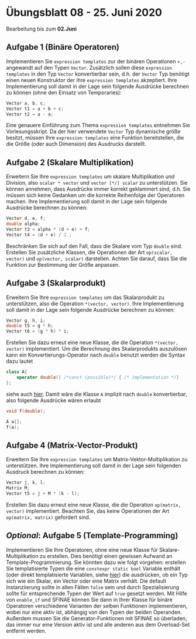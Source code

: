 # Übungsblatt 08 - 25. Juni 2020
Bearbeitung bis zum **02.Juni**

## Aufgabe 1 (Binäre Operatoren)
Implementieren Sie `expression templates` zur der binären Operationen `+,-` angewandt auf den Typen `Vector`. Zusätzlich
sollen diese `expression templates` in den Typ `Vector` konvertierbar sein, d.h. der `Vector` Typ benötigt einen 
neuen Konstruktor der ihre `expression templates` akzeptiert. Ihre Implementierung soll damit in der Lage sein folgende 
Ausdrücke berechnen zu können (ohne den Einsatz von Temporaries):
```c++
Vector a, b, c;
Vector t1 = a + b + c;
Vector t2 = a - a;
```
Eine genauere Einführung zum Thema `expression templates` entnehmen Sie Vorlesungsskript. Da der hier verwendete
`Vector` Typ dynamische größe besitzt, müssen Ihre `expression templates` eine Funktion bereitstellen, die die Größe 
(oder auch Dimension) des Ausdrucks darstellt.

## Aufgabe 2 (Skalare Multiplikation)
Erweitern Sie Ihre `expression templates` um skalare Multiplikation und Division, also `scalar * vector` und 
`vector [*/] scalar` zu unterstützen. Sie können annehmen, dass Ausdrücke immer korrekt geklammert sind, d.h. Sie
müssen sich keine Gedanken um die korrekte Reihenfolge der Operatoren machen. Ihre Implementierung soll damit in der
Lage sein folgende Ausdrücke berechnen zu können:
```c++
Vector d, e, f;
double alpha;
Vector t3 = alpha * (d + e) + f;
Vector t4 = (d + e) / 2.;
```
 Beschränken Sie sich auf den Fall, dass die Skalare vom Typ `double` sind. Erstellen Sie zusätzliche Klassen, die
 Operationen der Art `op(scalar, vector)` und `op(vector, scalar)` darstellen. Achten Sie darauf, dass Sie die 
 Funktion zur Bestimmung der Größe anpassen.

## Aufgabe 3 (Skalarprodukt)
Erweitern Sie Ihre `expression templates` um das Skalarprodukt zu unterstützen, also die Operation `*(vector, vector)`.
Ihre Implementierung soll damit in der Lage sein folgende Ausdrücke berechnen zu können:
```c++
Vector g, h, i;
double t5 = g * h;
Vector t6 = (g * h) * i;
```
Erstellen Sie dazu erneut eine neue Klasse, die die Operation `*(vector, vector)` implementiert. Um die Berechnung 
des Skalarprodukts auszulösen kann ein Konvertierungs-Operator nach `double` benutzt werden die Syntax dazu lautet
```c++
class A{
    operator double() /*const (possible)*/ { /* implementation */}
};
```
siehe auch [hier](https://en.cppreference.com/w/cpp/language/cast_operator). Damit wäre die Klasse `A` implizit nach 
`double` konvertierbar, also folgende Ausdrücke wären erlaubt
```c++
void f(double);

A a{};
f(a);
```

## Aufgabe 4 (Matrix-Vector-Produkt)
Erweitern Sie Ihre `expression templates` um Matrix-Vektor-Multiplikation zu unterstützen. Ihre Implementierung soll
damit in der Lage sein folgenden Ausdruck berechnen zu können:
```c++
Vector j, k, l;
Matrix M;
Vector t5 = j + M * (k - l);
```
Erstellen Sie dazu erneut eine neue Klasse, die die Operation `op(matrix, vector)` implementiert. Beachten Sie, das
keine Operationen der Art `op(matrix, matrix)` gefordert sind.

## *Optional*: Aufgabe 5 (Template-Programming)
Implementieren Sie Ihre Operatoren, ohne eine neue Klasse für Skalare-Multiplikation zu erstellen. Dies 
benötigt einen gewissen Aufwand an Template-Programmierung. Sie könnten dazu wie folgt vorgehen: erstellen Sie
templatisierte Typen die eine `constexpr static bool` Variable enthält (oder direkt templatisierte Variablen, siehe
[hier](https://en.cppreference.com/w/cpp/language/variable_template)) die ausdrücken, ob ein Typ sich wie ein Skalar, 
ein Vector oder eine Matrix verhält. Die default Instanziierung sollte in allen Fällen `false` sein und durch 
Spezialisierung sollte für entsprechende Typen der Wert auf `true` gesetzt werden. Mit Hilfe von `enable_if` und
SFINAE können Sie dann in Ihrer Klasse für binäre Operatoren verschiedene Varianten der selben Funktionen implementieren,
wobei nur eine aktiv ist, abhängig von den Typen der beiden Operanden. Außerdem mussen Sie die Generator-Funktionen mit
SFINAE so überladen, das immer nur eine Version aktiv ist und alle anderen aus dem Overload-Set entfernt werden.
